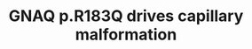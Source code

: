 ---
annotations:
- id: DOID:178
  parent: cardiovascular system disease
  type: Disease Ontology
  value: vascular disease
- id: CL:0000115
  parent: native cell
  type: Cell Type Ontology
  value: endothelial cell
- id: PW:0000013
  parent: disease pathway
  type: Pathway Ontology
  value: disease pathway
- id: DOID:0111563
  parent: cardiovascular system disease
  type: Disease Ontology
  value: Sturge-Weber syndrome
authors:
- Eweitz
citedin: ''
communities: []
description: '"Gαq-R183Q, when expressed in ECs [endothelial cells], establishes constitutively
  active PLCB3 signaling that leads to increased ANGPT2 and a pro-angiogenic, pro-inflammatory
  phenotype. EC-R183Q are sufficient to form enlarged [capillary malformation, CM]-like
  vessels in mice, and suppression of ANGPT2 prevents the enlargement. Our study provides
  the first evidence that endothelial Gαq-R183Q is causative for CM and identifies
  ANGPT2 as a contributor to CM vascular phenotype."  Derived from https://pmc.ncbi.nlm.nih.gov/articles/PMC8702487/.'
last-edited: 2024-12-11
ndex: null
organisms:
- Homo sapiens
redirect_from:
- /index.php/Pathway:WP5501
- /instance/WP5501
- /instance/WP5501_r136038
revision: r136038
schema-jsonld:
- '@context': https://schema.org/
  '@id': https://wikipathways.github.io/pathways/WP5501.html
  '@type': Dataset
  creator:
    '@type': Organization
    name: WikiPathways
  description: '"Gαq-R183Q, when expressed in ECs [endothelial cells], establishes
    constitutively active PLCB3 signaling that leads to increased ANGPT2 and a pro-angiogenic,
    pro-inflammatory phenotype. EC-R183Q are sufficient to form enlarged [capillary
    malformation, CM]-like vessels in mice, and suppression of ANGPT2 prevents the
    enlargement. Our study provides the first evidence that endothelial Gαq-R183Q
    is causative for CM and identifies ANGPT2 as a contributor to CM vascular phenotype."  Derived
    from https://pmc.ncbi.nlm.nih.gov/articles/PMC8702487/.'
  keywords:
  - ANGPT2
  - DAG
  - GNAQ
  - IP3
  - NFATC1
  - PIP2
  - PKN1
  - PKN2
  - PKN3
  - PLCB3
  - PPP3CA
  - PPP3CB
  - PPP3CC
  - PPP3R1
  - PPP3R2
  - PRKCA
  - PRKCB
  - PRKCD
  - PRKCE
  - PRKCG
  - PRKCH
  - PRKCI
  - PRKCQ
  - PRKCZ
  - PRKD1
  - PRKD2
  - PRKD3
  - RCAN1
  license: CC0
  name: GNAQ p.R183Q drives capillary malformation
seo: CreativeWork
title: GNAQ p.R183Q drives capillary malformation
wpid: WP5501
---